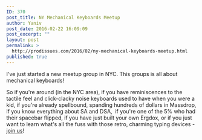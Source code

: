 ```yaml
---
ID: 370
post_title: NY Mechanical Keyboards Meetup
author: Yaniv
post_date: 2016-02-22 16:09:09
post_excerpt: ""
layout: post
permalink: >
  http://prodissues.com/2016/02/ny-mechanical-keyboards-meetup.html
published: true
---
```

I've just started a new meetup group in NYC. This groups is all about mechanical keyboards!&nbsp;

So if you're around (in the NYC area), if you have reminiscences to the tactile feel and click-clacky noise keyboards used to have when you were a kid, if you're already spellbound, spanding hundreds of dollars in Massdrop, if you know everything about SA and DSA, &nbsp;if you're one of the 5% who had their spacebar flipped, if you have just built your own Ergdox, or if you just want to learn what's all the fuss with those retro, charming typing devices - <a href="http://www.meetup.com/Click-clack-Mechanical-Keyboard/">join us</a>!&nbsp;
